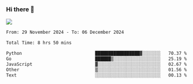 ### Hi there 👋️

![](https://komarev.com/ghpvc/?username=Loner1024)

<!--START_SECTION:waka-->

```txt
From: 29 November 2024 - To: 06 December 2024

Total Time: 8 hrs 50 mins

Python                            █████████████████▓░░░░░░░   70.37 %
Go                                ██████▒░░░░░░░░░░░░░░░░░░   25.19 %
JavaScript                        ▓░░░░░░░░░░░░░░░░░░░░░░░░   02.67 %
Other                             ▒░░░░░░░░░░░░░░░░░░░░░░░░   01.56 %
Text                              ░░░░░░░░░░░░░░░░░░░░░░░░░   00.13 %
```

<!--END_SECTION:waka-->



